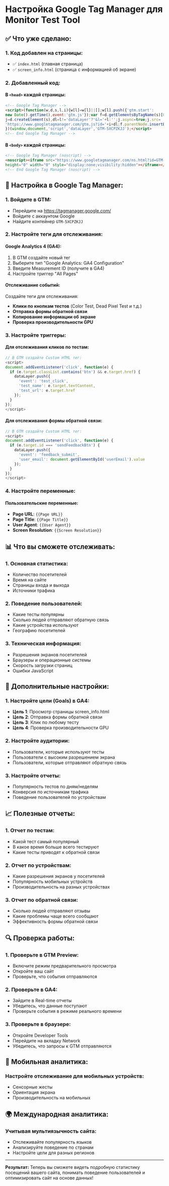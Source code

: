 # Настройка Google Tag Manager для Monitor Test Tool

## ✅ Что уже сделано:

### 1. **Код добавлен на страницы:**
- ✅ `index.html` (главная страница)
- ✅ `screen_info.html` (страница с информацией об экране)

### 2. **Добавленный код:**

#### В `<head>` каждой страницы:
```html
<!-- Google Tag Manager -->
<script>(function(w,d,s,l,i){w[l]=w[l]||[];w[l].push({'gtm.start':
new Date().getTime(),event:'gtm.js'});var f=d.getElementsByTagName(s)[0],
j=d.createElement(s),dl=l!='dataLayer'?'&l='+l:'';j.async=true;j.src=
'https://www.googletagmanager.com/gtm.js?id='+i+dl;f.parentNode.insertBefore(j,f);
})(window,document,'script','dataLayer','GTM-5XCPZKJJ');</script>
<!-- End Google Tag Manager -->
```

#### В `<body>` каждой страницы:
```html
<!-- Google Tag Manager (noscript) -->
<noscript><iframe src="https://www.googletagmanager.com/ns.html?id=GTM-5XCPZKJJ"
height="0" width="0" style="display:none;visibility:hidden"></iframe></noscript>
<!-- End Google Tag Manager (noscript) -->
```

## 🔧 Настройка в Google Tag Manager:

### 1. **Войдите в GTM:**
- Перейдите на https://tagmanager.google.com/
- Войдите с аккаунтом Google
- Найдите контейнер `GTM-5XCPZKJJ`

### 2. **Настройте теги для отслеживания:**

#### Google Analytics 4 (GA4):
1. В GTM создайте новый тег
2. Выберите тип "Google Analytics: GA4 Configuration"
3. Введите Measurement ID (получите в GA4)
4. Настройте триггер "All Pages"

#### Отслеживание событий:
Создайте теги для отслеживания:
- **Клики по кнопкам тестов** (Color Test, Dead Pixel Test и т.д.)
- **Отправка формы обратной связи**
- **Копирование информации об экране**
- **Проверка производительности GPU**

### 3. **Настройте триггеры:**

#### Для отслеживания кликов по тестам:
```javascript
// В GTM создайте Custom HTML тег:
<script>
document.addEventListener('click', function(e) {
  if (e.target.classList.contains('btn') && e.target.href) {
    dataLayer.push({
      'event': 'test_click',
      'test_name': e.target.textContent,
      'test_url': e.target.href
    });
  }
});
</script>
```

#### Для отслеживания формы обратной связи:
```javascript
// В GTM создайте Custom HTML тег:
<script>
document.addEventListener('click', function(e) {
  if (e.target.id === 'sendFeedbackBtn') {
    dataLayer.push({
      'event': 'feedback_submit',
      'user_email': document.getElementById('userEmail').value
    });
  }
});
</script>
```

### 4. **Настройте переменные:**

#### Пользовательские переменные:
- **Page URL**: `{{Page URL}}`
- **Page Title**: `{{Page Title}}`
- **User Agent**: `{{User Agent}}`
- **Screen Resolution**: `{{Screen Resolution}}`

## 📊 Что вы сможете отслеживать:

### 1. **Основная статистика:**
- Количество посетителей
- Время на сайте
- Страницы входа и выхода
- Источники трафика

### 2. **Поведение пользователей:**
- Какие тесты популярны
- Сколько людей отправляют обратную связь
- Какие устройства используют
- Географию посетителей

### 3. **Техническая информация:**
- Разрешения экранов посетителей
- Браузеры и операционные системы
- Скорость загрузки страниц
- Ошибки JavaScript

## 🚀 Дополнительные настройки:

### 1. **Настройте цели (Goals) в GA4:**
- **Цель 1**: Просмотр страницы screen_info.html
- **Цель 2**: Отправка формы обратной связи
- **Цель 3**: Клик по любому тесту
- **Цель 4**: Проверка производительности GPU

### 2. **Настройте аудитории:**
- Пользователи, которые используют тесты
- Пользователи с высоким разрешением экрана
- Пользователи, которые отправляют обратную связь

### 3. **Настройте отчеты:**
- Популярность тестов по дням/неделям
- Конверсия по источникам трафика
- Поведение пользователей по устройствам

## 📈 Полезные отчеты:

### 1. **Отчет по тестам:**
- Какой тест самый популярный
- В какое время больше всего тестируют
- Какие тесты приводят к обратной связи

### 2. **Отчет по устройствам:**
- Какие разрешения экранов у посетителей
- Популярность мобильных устройств
- Производительность на разных устройствах

### 3. **Отчет по обратной связи:**
- Сколько людей отправляют отзывы
- Какие проблемы чаще всего сообщают
- Эффективность формы обратной связи

## 🔍 Проверка работы:

### 1. **Проверьте в GTM Preview:**
- Включите режим предварительного просмотра
- Откройте ваш сайт
- Проверьте, что события отправляются

### 2. **Проверьте в GA4:**
- Зайдите в Real-time отчеты
- Убедитесь, что данные поступают
- Проверьте события в режиме реального времени

### 3. **Проверьте в браузере:**
- Откройте Developer Tools
- Перейдите на вкладку Network
- Убедитесь, что запросы к GTM отправляются

## 📱 Мобильная аналитика:

### Настройте отслеживание для мобильных устройств:
- Сенсорные жесты
- Ориентация экрана
- Производительность на мобильных

## 🌍 Международная аналитика:

### Учитывая мультиязычность сайта:
- Отслеживайте популярность языков
- Анализируйте поведение по странам
- Настройте цели для разных регионов

---

**Результат:** Теперь вы сможете видеть подробную статистику посещений вашего сайта, понимать поведение пользователей и оптимизировать сайт на основе данных! 